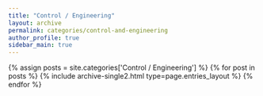 ```yaml
---
title: "Control / Engineering"
layout: archive
permalink: categories/control-and-engineering
author_profile: true
sidebar_main: true
---
```



{% assign posts = site.categories['Control / Engineering'] %}
{% for post in posts %} {% include archive-single2.html type=page.entries_layout %} {% endfor %}